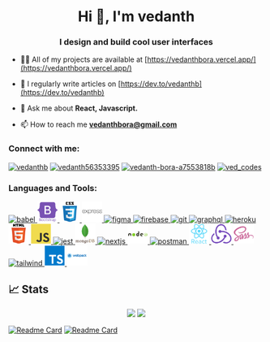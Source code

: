 <h1 align="center">Hi 👋, I'm vedanth</h1>

<h3 align="center">I design and build cool user interfaces</h3>
<!-- 
<p align="left"> <a href="https://twitter.com/vedanth56353395" target="blank"><img src="https://img.shields.io/twitter/follow/vedanth56353395?logo=twitter&style=for-the-badge" alt="vedanth56353395" /></a> </p>
<img alt="Visitors" src="https://komarev.com/ghpvc/?username=VedanthB&style=flat&labelColor=black&logo=github&label=PROFILE+VIEWS&color=29bf12"/>
 -->

- 👨‍💻 All of my projects are available at [https://vedanthbora.vercel.app/](https://vedanthbora.vercel.app/)

- 📝 I regularly write articles on [https://dev.to/vedanthb](https://dev.to/vedanthb)

- 💬 Ask me about **React, Javascript.**

- 📫 How to reach me **vedanthbora@gmail.com**

<h3 align="left">Connect with me:</h3>
<p align="left">
<a href="https://dev.to/vedanthb" target="blank"><img align="center" src="https://cdn.jsdelivr.net/npm/simple-icons@3.0.1/icons/dev-dot-to.svg" alt="vedanthb" height="30" width="40" /></a>
<a href="https://twitter.com/vedanth56353395" target="blank"><img align="center" src="https://raw.githubusercontent.com/rahuldkjain/github-profile-readme-generator/master/src/images/icons/Social/twitter.svg" alt="vedanth56353395" height="30" width="40" /></a>
<a href="https://linkedin.com/in/vedanth-bora-a7553818b" target="blank"><img align="center" src="https://raw.githubusercontent.com/rahuldkjain/github-profile-readme-generator/master/src/images/icons/Social/linked-in-alt.svg" alt="vedanth-bora-a7553818b" height="30" width="40" /></a>
<a href="https://instagram.com/ved_codes" target="blank"><img align="center" src="https://raw.githubusercontent.com/rahuldkjain/github-profile-readme-generator/master/src/images/icons/Social/instagram.svg" alt="ved_codes" height="30" width="40" /></a>
</p>

<h3 align="left">Languages and Tools:</h3>
<p align="left"> <a href="https://babeljs.io/" target="_blank"> <img src="https://www.vectorlogo.zone/logos/babeljs/babeljs-icon.svg" alt="babel" width="40" height="40"/> </a> <a href="https://getbootstrap.com" target="_blank"> <img src="https://raw.githubusercontent.com/devicons/devicon/master/icons/bootstrap/bootstrap-plain-wordmark.svg" alt="bootstrap" width="40" height="40"/> </a> <a href="https://www.w3schools.com/css/" target="_blank"> <img src="https://raw.githubusercontent.com/devicons/devicon/master/icons/css3/css3-original-wordmark.svg" alt="css3" width="40" height="40"/> </a> <a href="https://expressjs.com" target="_blank"> <img src="https://raw.githubusercontent.com/devicons/devicon/master/icons/express/express-original-wordmark.svg" alt="express" width="40" height="40"/> </a> <a href="https://www.figma.com/" target="_blank"> <img src="https://www.vectorlogo.zone/logos/figma/figma-icon.svg" alt="figma" width="40" height="40"/> </a> <a href="https://firebase.google.com/" target="_blank"> <img src="https://www.vectorlogo.zone/logos/firebase/firebase-icon.svg" alt="firebase" width="40" height="40"/> </a> <a href="https://git-scm.com/" target="_blank"> <img src="https://www.vectorlogo.zone/logos/git-scm/git-scm-icon.svg" alt="git" width="40" height="40"/> </a> <a href="https://graphql.org" target="_blank"> <img src="https://www.vectorlogo.zone/logos/graphql/graphql-icon.svg" alt="graphql" width="40" height="40"/> </a> <a href="https://heroku.com" target="_blank"> <img src="https://www.vectorlogo.zone/logos/heroku/heroku-icon.svg" alt="heroku" width="40" height="40"/> </a> <a href="https://www.w3.org/html/" target="_blank"> <img src="https://raw.githubusercontent.com/devicons/devicon/master/icons/html5/html5-original-wordmark.svg" alt="html5" width="40" height="40"/> </a> <a href="https://developer.mozilla.org/en-US/docs/Web/JavaScript" target="_blank"> <img src="https://raw.githubusercontent.com/devicons/devicon/master/icons/javascript/javascript-original.svg" alt="javascript" width="40" height="40"/> </a> <a href="https://jestjs.io" target="_blank"> <img src="https://www.vectorlogo.zone/logos/jestjsio/jestjsio-icon.svg" alt="jest" width="40" height="40"/> </a> <a href="https://www.mongodb.com/" target="_blank"> <img src="https://raw.githubusercontent.com/devicons/devicon/master/icons/mongodb/mongodb-original-wordmark.svg" alt="mongodb" width="40" height="40"/> </a> <a href="https://nextjs.org/" target="_blank"> <img src="https://cdn.worldvectorlogo.com/logos/nextjs-3.svg" alt="nextjs" width="40" height="40"/> </a> <a href="https://nodejs.org" target="_blank"> <img src="https://raw.githubusercontent.com/devicons/devicon/master/icons/nodejs/nodejs-original-wordmark.svg" alt="nodejs" width="40" height="40"/> </a> <a href="https://postman.com" target="_blank"> <img src="https://www.vectorlogo.zone/logos/getpostman/getpostman-icon.svg" alt="postman" width="40" height="40"/> </a> <a href="https://reactjs.org/" target="_blank"> <img src="https://raw.githubusercontent.com/devicons/devicon/master/icons/react/react-original-wordmark.svg" alt="react" width="40" height="40"/> </a> <a href="https://redux.js.org" target="_blank"> <img src="https://raw.githubusercontent.com/devicons/devicon/master/icons/redux/redux-original.svg" alt="redux" width="40" height="40"/> </a> <a href="https://sass-lang.com" target="_blank"> <img src="https://raw.githubusercontent.com/devicons/devicon/master/icons/sass/sass-original.svg" alt="sass" width="40" height="40"/> </a> <a href="https://tailwindcss.com/" target="_blank"> <img src="https://www.vectorlogo.zone/logos/tailwindcss/tailwindcss-icon.svg" alt="tailwind" width="40" height="40"/> </a> <a href="https://www.typescriptlang.org/" target="_blank"> <img src="https://raw.githubusercontent.com/devicons/devicon/master/icons/typescript/typescript-original.svg" alt="typescript" width="40" height="40"/> </a> <a href="https://webpack.js.org" target="_blank"> <img src="https://raw.githubusercontent.com/devicons/devicon/d00d0969292a6569d45b06d3f350f463a0107b0d/icons/webpack/webpack-original-wordmark.svg" alt="webpack" width="40" height="40"/> </a> </p>

  ## 📈 Stats
<p align="center">	
  <img width="48%" src="https://github-readme-stats.vercel.app/api?username=vedanthb&show_icons=true&theme=tokyonight" />
  <img width="48%" src="https://github-readme-streak-stats.herokuapp.com/?user=vedanthb&theme=tokyonight" />
</p>

[![Readme Card](https://github-readme-stats.vercel.app/api/pin/?username=VedanthB&repo=le-netflix)](https://github.com/VedanthB/le-netflix)
[![Readme Card](https://github-readme-stats.vercel.app/api/pin/?username=VedanthB&repo=le-airbnb)](https://github.com/VedanthB/le-airbnb)

</details>

<!--  
[![vedanths's github activity graph](https://activity-graph.herokuapp.com/graph?username=VedanthB&theme=xcode)](https://github.com/VedanthB)
   -->


[website]: https://vedantha-ab2fa.web.app
[twitter]: https://twitter.com/vedanth56353395
[linkedin]: https://www.linkedin.com/in/vedanth-bora-a7553818b/
